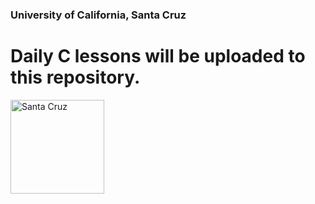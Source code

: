 <h3>University of California, Santa Cruz</h3>
</hr>
<h1>Daily C lessons will be uploaded to this repository.</h1>
<img src="https://upload.wikimedia.org/wikipedia/commons/thumb/5/53/The_University_of_California_1868_UCSC.svg/1200px-The_University_of_California_1868_UCSC.svg.png" alt="Santa Cruz" width="150px">
